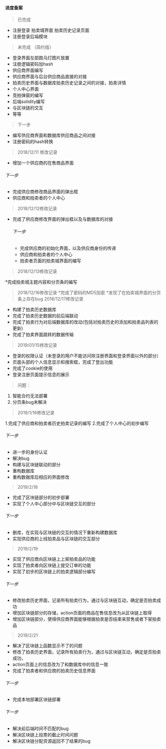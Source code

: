#### 进度备案
>  已完成

*  注册登录 拍卖城界面 拍卖历史记录页面
*  注册登录后端模块

>  未完成  （简约版）

*  登录界面左部跑马灯图片放置
*  注册逻辑密码加hash
*  供应商界面编写
*  供应商界面与后台供应商品直接的对接
*  拍卖历史界面与数据库拍卖历史记录之间的对接，拍卖详情
*  个人中心界面
*  竞拍弹窗的编写
*  后端solidity编写
*  与区块链的交互
*  等等

>下一步

*  编写供应商界面和数据库供应商品之间对接
*  注册密码的hash转换

>2018/12/11 修改记录

 * 增加一个供应商的在售商品界面
 ######  下一步
 *  完成供应商修改商品界面的弹出框
 *  供应商和拍卖者的个人中心

>2018/12/12修改记录

* 完成了供应商修改界面的弹出框以及与数据库的对接

   ###### 下一步
   *  完成供应商的初始化界面，以及供应商身份的传递
   *  供应商和拍卖者的个人中心
   *  拍卖者页面的拍卖城界面的编写

>2018/12/13修改记录

  *完成拍卖城主题内容和分页条的编写

>2018/12/16修改记录
  *完成了密码的MD5加密
  *发现了在拍卖城界面的分页条上存在bug
>2018/12/17修改记录

 * 构建了拍卖历史数据库
 * 完成了拍卖历史数据的前后端联动
 * 完成了拍卖行为对后端数据库的改动(包括对拍卖历史的添加和拍卖品列表的更新)
 * 完成了拍卖界面跳转的数据传输

>2019/01/15修改记录

  *  登录的权限认证（未登录的用户不能访问除注册界面和登录界面以外的部分）
  *  页面头部的个人信息显示和搜索框，完成了登出功能
  *  完成了cookie的使用
  *  登录注册页面提示信息的展示

>问题：

 1. 智能合约无法部署
 2. 分页条bug未解决


>2019/1/16修改记录

 1.完成了供应商和拍卖者历史拍卖记录的编写
 2.完成了个人中心的初步编写


  ######  下一步
  *  进一步的身份认证
  *  解决bug
  *  构建与区块链联动的部分
  *  重构数据库
  *  重构数据库后相应的界面修改

>2019/2/18
  * 完成了区块链部分的初步部署
  * 实现了个人中心部分中与区块链交互的部分

  ######  下一步
  * 删库，在实现与区块链的交互的情况下重新构建数据库
  * 实现供应商的上线拍卖品与区块链的交互部分

>2019/2/19
  * 实现了供应商向区块链上上架拍卖品的功能
  * 实现了拍卖者向区块链上提交订单的功能
  * 实现了初步的区块链上的拍卖逻辑部分编写

  ######  下一步
  * 修改拍卖历史界面，记录所有拍卖行为，通过与区块链互动，确定是否拍卖成功
  * 增加区块链部分的存储，action页面的商品在售信息改为从区块链上取得
  * 增加区块链部分，使得供应商界面能够根据拍卖是否结束来禁售或者下架拍卖品

>2019/2/21
  * 解决了区块链上函数显示不了的问题
  * 修改了拍卖历史界面，记录所有拍卖行为，通过与区块链互动，确定是否拍卖成功，
  * action页面上的信息改为了和数据库中的信息一致
  * 完成了拍卖者和供应商的拍卖历史信息界面

  ######  下一步
  * 完成本地部署区块链部署

  ######  下一步
  * 解决前后端时间不匹配的bug
  * 解决区块链上投票的截止时间问题
  * 解决区块链分配资源返回不了结果的bug
